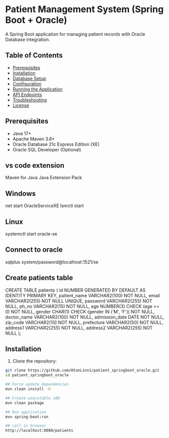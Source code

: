 # Patient Management System (Spring Boot + Oracle)

A Spring Boot application for managing patient records with Oracle Database integration.

## Table of Contents
- [Prerequisites](#prerequisites)
- [Installation](#installation)
- [Database Setup](#database-setup)
- [Configuration](#configuration)
- [Running the Application](#running-the-application)
- [API Endpoints](#api-endpoints)
- [Troubleshooting](#troubleshooting)
- [License](#license)

## Prerequisites
- Java 17+
- Apache Maven 3.6+
- Oracle Database 21c Express Edition (XE)
- Oracle SQL Developer (Optional)

## vs code extension
Maven for Java
Java Extension Pack

## Windows
net start OracleServiceXE
lsnrctl start

## Linux
systemctl start oracle-xe

## Connect to oracle
sqlplus system/password@localhost:1521/xe

## Create patients table
CREATE TABLE patients (
    id NUMBER GENERATED BY DEFAULT AS IDENTITY PRIMARY KEY,
    patient_name VARCHAR2(100) NOT NULL,
    email VARCHAR2(255) NOT NULL UNIQUE,
    password VARCHAR2(255) NOT NULL,
    ph_no VARCHAR2(15) NOT NULL,
    age NUMBER(3) CHECK (age >= 0) NOT NULL,
    gender CHAR(1) CHECK (gender IN ('M', 'F')) NOT NULL,
    doctor_name VARCHAR2(100) NOT NULL,
    admission_date DATE NOT NULL,
    zip_code VARCHAR2(10) NOT NULL,
    prefecture VARCHAR2(50) NOT NULL,
    address1 VARCHAR2(255) NOT NULL,
    address2 VARCHAR2(255) NOT NULL
);

## Installation
1. Clone the repository:
```bash
git clone https://github.com/HtunLinn1/patient_springboot_oracle.git
cd patient_springboot_oracle

## Force update dependencies
mvn clean install -U

## Create executable JAR
mvn clean package

## Run application
mvn spring-boot:run

## call in browser
http://localhost:8080/patients
